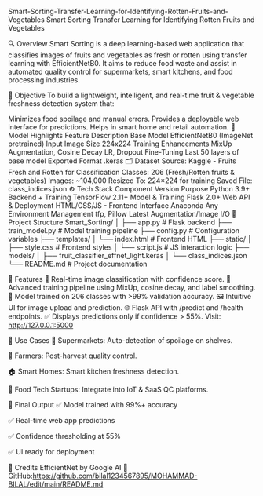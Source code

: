 Smart-Sorting-Transfer-Learning-for-Identifying-Rotten-Fruits-and-Vegetables
Smart Sorting Transfer Learning for Identifying Rotten Fruits and Vegetables

🔍 Overview
Smart Sorting is a deep learning-based web application that classifies images of fruits and vegetables as fresh or rotten using transfer learning with EfficientNetB0. It aims to reduce food waste and assist in automated quality control for supermarkets, smart kitchens, and food processing industries.

🎯 Objective
To build a lightweight, intelligent, and real-time fruit & vegetable freshness detection system that:

Minimizes food spoilage and manual errors.
Provides a deployable web interface for predictions.
Helps in smart home and retail automation.
🧠 Model Highlights
Feature	Description
Base Model	EfficientNetB0 (ImageNet pretrained)
Input Image Size	224x224
Training Enhancements	MixUp Augmentation, Cosine Decay LR, Dropout
Fine-Tuning	Last 50 layers of base model
Exported Format	.keras
🗂️ Dataset
Source: Kaggle - Fruits Fresh and Rotten for Classification
Classes: 206 (Fresh/Rotten fruits & vegetables)
Images: ~104,000
Resized To: 224×224 for training
Saved File: class_indices.json
⚙️ Tech Stack
Component	Version	Purpose
Python	3.9+	Backend + Training
TensorFlow	2.11+	Model & Training
Flask	2.0+	Web API & Deployment
HTML/CSS/JS	-	Frontend Interface
Anaconda	Any	Environment Management
tfp, Pillow	Latest	Augmentation/Image I/O
📁 Project Structure
Smart_Sorting/ │ ├── app.py # Flask backend ├── train_model.py # Model training pipeline ├── config.py # Configuration variables ├── templates/ │ └── index.html # Frontend HTML ├── static/ │ ├── style.css # Frontend styles │ └── script.js # JS interaction logic ├── models/ │ ├── fruit_classifier_effnet_light.keras │ └── class_indices.json └── README.md # Project documentation

🚀 Features
🔎 Real-time image classification with confidence score.
🔄 Advanced training pipeline using MixUp, cosine decay, and label smoothing.
🧠 Model trained on 206 classes with >99% validation accuracy.
🖼️ Intuitive UI for image upload and prediction.
🌐 Flask API with /predict and /health endpoints.
✅ Displays predictions only if confidence > 55%.
Visit: http://127.0.0.1:5000

🎯 Use Cases 🛒 Supermarkets: Auto-detection of spoilage on shelves.

🚜 Farmers: Post-harvest quality control.

🏠 Smart Homes: Smart kitchen freshness detection.

🧪 Food Tech Startups: Integrate into IoT & SaaS QC platforms.

🏁 Final Output ✅ Model trained with 99%+ accuracy

✅ Real-time web app predictions

✅ Confidence thresholding at 55%

✅ UI ready for deployment

🙌 Credits EfficientNet by Google AI
📂 GitHub:https://github.com/bilal1234567895/MOHAMMAD-BILAL/edit/main/README.md
